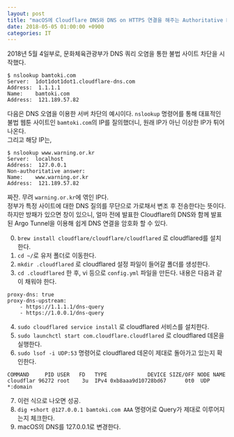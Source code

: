 ```yaml
---
layout: post
title: "macOS에 Cloudflare DNS와 DNS on HTTPS 연결을 해주는 Authoritative Name Server 설치하기"
date: 2018-05-05 01:00:00 +0900
categories: IT
---
```


2018년 5월 4일부로, 문화체육관광부가 DNS 쿼리 오염을 통한 불법 사이트 차단을 시작했다.   
```
$ nslookup bamtoki.com    
Server:  1dot1dot1dot1.cloudflare-dns.com    
Address:  1.1.1.1    
Name:    bamtoki.com    
Address:  121.189.57.82
```    

다음은 DNS 오염을 이용한 서버 차단의 예시이다. `nslookup` 명령어를 통해 대표적인 불법 웹툰 사이트인 `bamtoki.com`의 IP를 질의했더니, 원래 IP가 아닌 이상한 IP가 튀어나온다.   
그리고 해당 IP는,   
```
$ nslookup www.warning.or.kr    
Server:  localhost    
Address:  127.0.0.1    
Non-authoritative answer:    
Name:    www.warning.or.kr    
Address:  121.189.57.82
```       
짜잔. 무려 `warning.or.kr`에 엮인 IP다.    
정부가 특정 사이트에 대한 DNS 질의를 무단으로 가로채서 변조 후 전송한다는 뜻이다.   
하지만 방패가 있으면 창이 있으니, 얼마 전에 발표한 Cloudflare의 DNS와 함께 발표된 Argo Tunnel을 이용해 쉽게 DNS 연결을 암호화 할 수 있다.   

0. `brew install cloudflare/cloudflare/cloudflared` 로 cloudflared를 설치한다.
1. `cd ~/`로 유저 폴더로 이동한다.
2. `mkdir .cloudflared` 로 cloudflared 설정 파일이 들어갈 폴더를 생성한다.
3. `cd .cloudflared` 한 후, vi 등으로 `config.yml` 파일을 만든다. 내용은 다음과 같이 채워야 한다.
```    
proxy-dns: true    
proxy-dns-upstream:    
    - https://1.1.1.1/dns-query    
    - https://1.0.0.1/dns-query      
```
4. `sudo cloudflared service install` 로 cloudflared 서비스를 설치한다.
5. `sudo launchctl start com.cloudflare.cloudflared` 로 cloudflared 데몬을 실행한다.
6. `sudo lsof -i UDP:53` 명령어로 cloudflared 데몬이 제대로 돌아가고 있는지 확인한다. 
```
COMMAND     PID USER   FD   TYPE             DEVICE SIZE/OFF NODE NAME
cloudflar 96272 root    3u  IPv4 0xb8aaa9d10728bd67      0t0  UDP *:domain
```
7. 이런 식으로 나오면 성공.
8. `dig +short @127.0.0.1 bamtoki.com AAA` 명령어로 Query가 제대로 이루어지는지 체크한다.
9. macOS의 DNS를 127.0.0.1로 변경한다.
